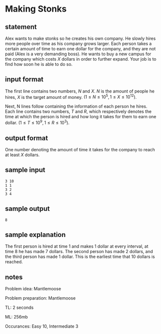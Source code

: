 # Making Stonks

## statement

Alex wants to make stonks so he creates his own company. He slowly hires more people over time as his company grows larger. Each person takes a certain amount of time to earn one dollar for the company, and they are not paid (Alex is a very demanding boss). He wants to buy a new campus for the company which costs $X$ dollars in order to further expand. Your job is to find how soon he is able to do so.

## input format

The first line contains two numbers, $N$ and $X$. $N$ is the amount of people he hires, $X$ is the target amount of money. $(1 \leq N \leq 10^5, 1 \leq X \leq 10^{12})$.

Next, N lines follow containing the information of each person he hires. Each line contains two numbers, $T$ and $R$, which respectively denotes the time at which the person is hired and how long it takes for them to earn one dollar. $(1 \leq T \leq 10^9, 1 \leq R \leq 10^3)$.

## output format

One number denoting the amount of time it takes for the company to reach at least $X$ dollars.


## sample input
```
3 10
1 1
3 2
3 4
```

## sample output
```
8
```

## sample explanation

The first person is hired at time 1 and makes 1 dollar at every interval, at time 8 he has made 7 dollars. The second person has made 2 dollars, and the third person has made 1 dollar. This is the earliest time that 10 dollars is reached.


## notes
Problem idea: Mantlemoose

Problem preparation: Mantlemoose

TL: 2 seconds

ML: 256mb

Occurances: Easy 10, Intermediate 3
